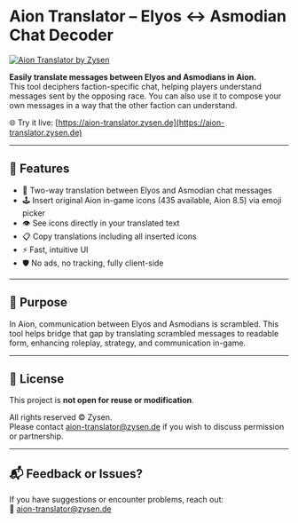 # Aion Translator – Elyos ↔ Asmodian Chat Decoder

[![Aion Translator by Zysen](https://aion-translator.zysen.de/assets/images/og-aion-translator-by-zysen.png)](https://aion-translator.zysen.de)

**Easily translate messages between Elyos and Asmodians in Aion.**  
This tool deciphers faction-specific chat, helping players understand messages sent by the opposing race.
You can also use it to compose your own messages in a way that the other faction can understand.

🌐 Try it live: [https://aion-translator.zysen.de](https://aion-translator.zysen.de)

---

## 🧰 Features

- 🔁 Two-way translation between Elyos and Asmodian chat messages
- 🕹️ Insert original Aion in-game icons (435 available, Aion 8.5) via emoji picker
- 👁️ See icons directly in your translated text
- 📋 Copy translations including all inserted icons
- ⚡ Fast, intuitive UI
- 🛡️ No ads, no tracking, fully client-side

---

## 📌 Purpose

In Aion, communication between Elyos and Asmodians is scrambled. This tool helps bridge that gap by translating scrambled messages to readable form, enhancing roleplay, strategy, and communication in-game.

---

## 📝 License

This project is **not open for reuse or modification**.

All rights reserved © Zysen.  
Please contact [aion-translator@zysen.de](mailto:aion-translator@zysen.de) if you wish to discuss permission or partnership.

---

## 📬 Feedback or Issues?

If you have suggestions or encounter problems, reach out:  
📧 [aion-translator@zysen.de](mailto:aion-translator@zysen.de?subject=Feedback%20for%20Aion%20Translator)

